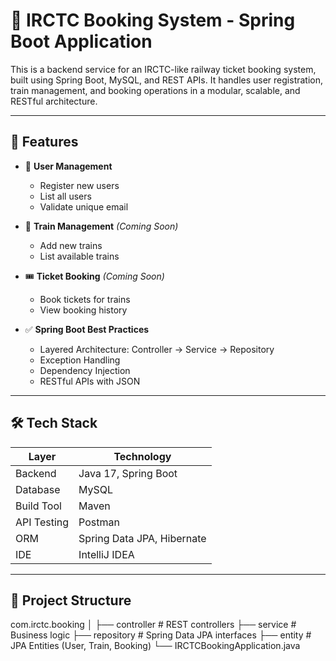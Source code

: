# 🚆 IRCTC Booking System - Spring Boot Application

This is a backend service for an IRCTC-like railway ticket booking system, built using Spring Boot, MySQL, and REST APIs. It handles user registration, train management, and booking operations in a modular, scalable, and RESTful architecture.

---

## 📌 Features

- 👤 **User Management**  
  - Register new users  
  - List all users  
  - Validate unique email

- 🚆 **Train Management** *(Coming Soon)*  
  - Add new trains  
  - List available trains  

- 🎟️ **Ticket Booking** *(Coming Soon)*  
  - Book tickets for trains  
  - View booking history  

- ✅ **Spring Boot Best Practices**  
  - Layered Architecture: Controller → Service → Repository  
  - Exception Handling  
  - Dependency Injection  
  - RESTful APIs with JSON

---

## 🛠️ Tech Stack

| Layer           | Technology           |
|----------------|----------------------|
| Backend         | Java 17, Spring Boot |
| Database        | MySQL                |
| Build Tool      | Maven                |
| API Testing     | Postman              |
| ORM             | Spring Data JPA, Hibernate |
| IDE             | IntelliJ IDEA        |

---

## 📁 Project Structure

com.irctc.booking
│
├── controller # REST controllers
├── service # Business logic
├── repository # Spring Data JPA interfaces
├── entity # JPA Entities (User, Train, Booking)
└── IRCTCBookingApplication.java

